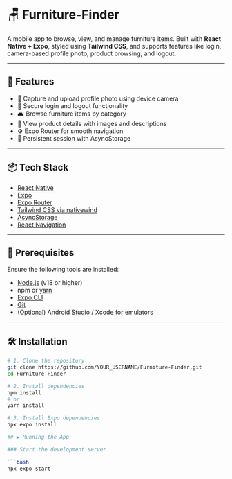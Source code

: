 # 🪑 Furniture-Finder

A mobile app to browse, view, and manage furniture items. Built with **React Native + Expo**, styled using **Tailwind CSS**, and supports features like login, camera-based profile photo, product browsing, and logout.

---

## 🚀 Features

- 📸 Capture and upload profile photo using device camera  
- 🔐 Secure login and logout functionality  
- 🛋️ Browse furniture items by category  
- 🧾 View product details with images and descriptions  
- ⚙️ Expo Router for smooth navigation  
- 💾 Persistent session with AsyncStorage  

---

## 📦 Tech Stack

- [React Native](https://reactnative.dev/)
- [Expo](https://expo.dev/)
- [Expo Router](https://expo.dev/router)
- [Tailwind CSS via nativewind](https://www.nativewind.dev/)
- [AsyncStorage](https://react-native-async-storage.github.io/async-storage/)
- [React Navigation](https://reactnavigation.org/)

---

## 📲 Prerequisites

Ensure the following tools are installed:

- [Node.js](https://nodejs.org/) (v18 or higher)
- npm or [yarn](https://yarnpkg.com/)
- [Expo CLI](https://docs.expo.dev/get-started/installation/)
- [Git](https://git-scm.com/)
- (Optional) Android Studio / Xcode for emulators

---

## 🛠️ Installation

```bash
# 1. Clone the repository
git clone https://github.com/YOUR_USERNAME/Furniture-Finder.git
cd Furniture-Finder

# 2. Install dependencies
npm install
# or
yarn install

# 3. Install Expo dependencies
npx expo install

## ▶️ Running the App

### Start the development server

```bash
npx expo start

